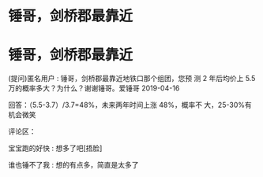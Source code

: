 # 锤哥，剑桥郡最靠近

# 锤哥，剑桥郡最靠近

(提问)匿名用户 : 锤哥，剑桥郡最靠近地铁口那个组团，您预 测 2 年后均价上 5.5 万的概率多大？为什么？谢谢锤哥。爱锤哥 2019-04-16

回答：（5.5-3.7）/3.7=48%，未来两年时间上涨 48%，概率不 大，25-30%有机会微笑

评论区：

宝宝跑的好快 : 想多了吧[捂脸]

谁也锤不了我 : 想的有点多，简直是太多了